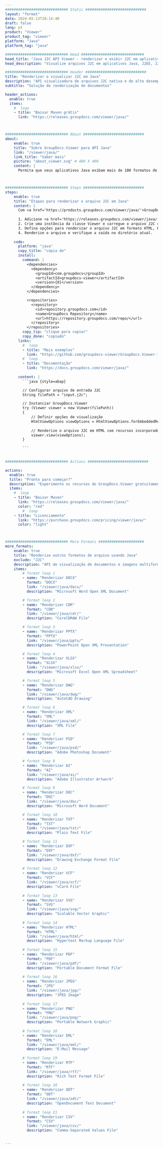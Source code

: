```yaml
---
############################# Static ############################
layout: "format"
date: 2024-05-13T10:14:40
draft: false
lang: pt
product: "Viewer"
product_tag: "viewer"
platform: "Java"
platform_tag: "java"

############################# Head #############################
head_title: "Java J2C API Viewer - renderizar e exibir J2C em aplicativos Java"
head_description: "Visualize arquivos J2C em aplicativos Java, J2EE, J2SE. Suporta a visualização de mais de 180 formatos de documentos e arquivos de imagem em HTML, PDF ou modo de imagem com recursos avançados para gerenciar opções de visualização de documentos."

############################# Header ############################
title: "Renderizar e visualizar J2C em Java" 
description: "API visualizadora de arquivos J2C nativa e de alto desempenho para aplicativos baseados em Java, J2EE e J2SE, suportando uma ampla gama de recursos adicionais para personalizar a aparência do formato do documento de saída." 
subtitle: "Solução de renderização de documentos" 

header_actions:
  enable: true
  items:
    #  loop
    - title: "Baixar Maven grátis"
      link: "https://releases.groupdocs.com/viewer/java/"



############################# About ############################
about:
    enable: true
    title: "Sobre GroupDocs.Viewer para API Java"
    link: "/viewer/java/"
    link_title: "Saber mais"
    picture: "about_viewer.svg" # 480 X 400
    content: |
      Permita que seus aplicativos Java exibam mais de 180 formatos de arquivo em HTML, PDF ou modos de imagem usando GroupDocs.Viewer para APIs Java sem qualquer software adicional instalado; como Microsoft Office, Apache Open Office, Adobe Acrobat Reader etc. Os desenvolvedores podem visualizar facilmente todas as imagens e tipos de documentos populares, incluindo Microsoft Office, OpenDocument, HTML, PDF, Archive, Diagrams, Photoshop, AutoCAD e formatos de linguagem de programação dentro dos aplicativos Java com renderização rápida e da mais alta qualidade.



############################# Steps ############################
steps:
    enable: true
    title: "Etapas para renderizar o arquivo J2C em Java" 
    content: |
      Com <a href='https://products.groupdocs.com/viewer/java/'>GroupDocs.Viewer</a> você pode renderizar J2C para HTML, JPEG, PNG ou PDF em algumas etapas.
      
      1. Adicione <a href='https://releases.groupdocs.com/viewer/java/'>GroupDocs.Viewer for Java</a> como uma dependência ao seu projeto. 
      2. Crie uma instância da classe Viewer e carregue o arquivo J2C com caminho completo.  
      3. Defina opções para renderizar o arquivo J2C em formato HTML, PNG, JPEG ou PDF. 
      4. Renderize o arquivo e verifique a saída no diretório atual. 
   
    code:
      platform: "java"
      copy_title: "cópia de"
      install:
        command: |
          <dependencies>
            <dependency>
              <groupId>com.groupdocs</groupId>
              <artifactId>groupdocs-viewer</artifactId>
              <version>{0}</version>
            </dependency>
          </dependencies>

          <repositories>
            <repository>
              <id>repository.groupdocs.com</id>
              <name>GroupDocs Repository</name>
              <url>https://repository.groupdocs.com/repo/</url>
            </repository>
          </repositories>
        copy_tip: "clique para copiar"
        copy_done: "copiado"
      links:
        #  loop
        - title: "Mais exemplos"
          link: "https://github.com/groupdocs-viewer/GroupDocs.Viewer-for-Java"
        #  loop
        - title: "Documentação"
          link: "https://docs.groupdocs.com/viewer/java/"
          
      content: |
        ```java {style=abap}

        // Configurar arquivo de entrada J2C
        String filePath = "input.j2c";

        // Instanciar GroupDocs.Viewer
        try (Viewer viewer = new Viewer(filePath))
        {
            // Definir opções de visualização
            HtmlViewOptions viewOptions = HtmlViewOptions.forEmbeddedResources();
                
            // Renderize o arquivo J2C em HTML com recursos incorporados
            viewer.view(viewOptions);
        }

        ```
            

############################# Actions ############################

actions:
  enable: true
  title: "Pronto para começar?"
  description: "Experimente os recursos do GroupDocs.Viewer gratuitamente ou solicite uma licença"
  items:
    #  loop
    - title: "Baixar Maven"
      link: "https://releases.groupdocs.com/viewer/java/"
      color: "red"
        #  loop
    - title: "Licenciamento"
      link: "https://purchase.groupdocs.com/pricing/viewer/java/"
      color: "light"



############################# More Formats #####################
more_formats:
    enable: true
    title: "Renderize outros formatos de arquivo usando Java"
    exclude: "J2C"
    description: "API de visualização de documentos e imagens multiformato para Java. Veja alguns dos formatos de arquivo populares abaixo, sem visualizadores externos."
    items: 
        # format loop 1
        - name: "Renderizar DOCX"
          format: "DOCX"
          link: "/viewer/java/docx/"
          description: "Microsoft Word Open XML Document" 

        # format loop 2
        - name: "Renderizar CDR" 
          format: "CDR"
          link: "/viewer/java/cdr/"
          description: "CorelDRAW File" 

        # format loop 3
        - name: "Renderizar PPTX"
          format: "PPTX"
          link: "/viewer/java/pptx/"
          description: "PowerPoint Open XML Presentation" 

        # format loop 4
        - name: "Renderizar XLSX"
          format: "XLSX"
          link: "/viewer/java/xlsx/"
          description: "Microsoft Excel Open XML Spreadsheet" 

        # format loop 5
        - name: "Renderizar DWG"
          format: "DWG"
          link: "/viewer/java/dwg/"
          description: "AutoCAD Drawing"

        # format loop 6
        - name: "Renderizar XML"
          format: "XML"
          link: "/viewer/java/xml/"
          description: "XML File"

        # format loop 7
        - name: "Renderizar PSD"
          format: "PSD"
          link: "/viewer/java/psd/"
          description: "Adobe Photoshop Document"

        # format loop 8
        - name: "Renderizar AI"
          format: "AI"
          link: "/viewer/java/ai/"
          description: "Adobe Illustrator Artwork"

        # format loop 9
        - name: "Renderizar DOC"
          format: "DOC"
          link: "/viewer/java/doc/"
          description: "Microsoft Word Document" 

        # format loop 10
        - name: "Renderizar TXT" 
          format: "TXT"
          link: "/viewer/java/txt/"
          description: "Plain Text File" 

        # format loop 11
        - name: "Renderizar DXF" 
          format: "DXF"
          link: "/viewer/java/dxf/"
          description: "Drawing Exchange Format File"  
          
        # format loop 12
        - name: "Renderizar VCF"
          format: "VCF"
          link: "/viewer/java/vcf/"
          description: "vCard File"  
              
        # format loop 13
        - name: "Renderizar SVG"
          format: "SVG"
          link: "/viewer/java/svg/"
          description: "Scalable Vector Graphic" 
          
        # format loop 14
        - name: "Renderizar HTML"
          format: "HTML"
          link: "/viewer/java/html/"
          description: "Hypertext Markup Language File" 
          
        # format loop 15
        - name: "Renderizar PDF"
          format: "PDF"
          link: "/viewer/java/pdf/"
          description: "Portable Document Format File"
          
        # format loop 16
        - name: "Renderizar JPEG"
          format: "JPG"
          link: "/viewer/java/jpg/"
          description: "JPEG Image"
          
        # format loop 17
        - name: "Renderizar PNG"
          format: "PNG"
          link: "/viewer/java/png/"
          description: "Portable Network Graphic" 
          
        # format loop 18
        - name: "Renderizar EML"
          format: "EML"
          link: "/viewer/java/eml/"
          description: "E-Mail Message" 
          
        # format loop 19
        - name: "Renderizar RTF"
          format: "RTF"
          link: "/viewer/java/rtf/"
          description: "Rich Text Format File" 
          
        # format loop 20
        - name: "Renderizar ODT"
          format: "ODT"
          link: "/viewer/java/odt/"
          description: "OpenDocument Text Document" 
          
        # format loop 21
        - name: "Renderizar CSV"
          format: "CSV"
          link: "/viewer/java/csv/"
          description: "Comma-Separated Values File" 


---
```

